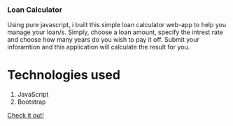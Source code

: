 ### Loan Calculator 

Using pure javascript, i built this simple loan calculator web-app to help you manage your loan/s. 
Simply, choose a loan amount, specify the intrest rate and choose how many years do you wish to pay it off. Submit your inforamtion and this application will calculate the result for you.

# Technologies used
1. JavaScript
2. Bootstrap

[Check it out!](https://nahrinoda.github.io/Number-Guesser/index.html)